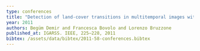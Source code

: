 ```yaml
---
type: conferences
title: "Detection of land-cover transitions in multitemporal images with active-learning based compound classification"
year: 2011
authors: Begüm Demir and Francesca Bovolo and Lorenzo Bruzzone
published_at: IGARSS. IEEE, 225–228, 2011
bibtex: /assets/data/bibtex/2011-58-conferences.bibtex 
---
```

